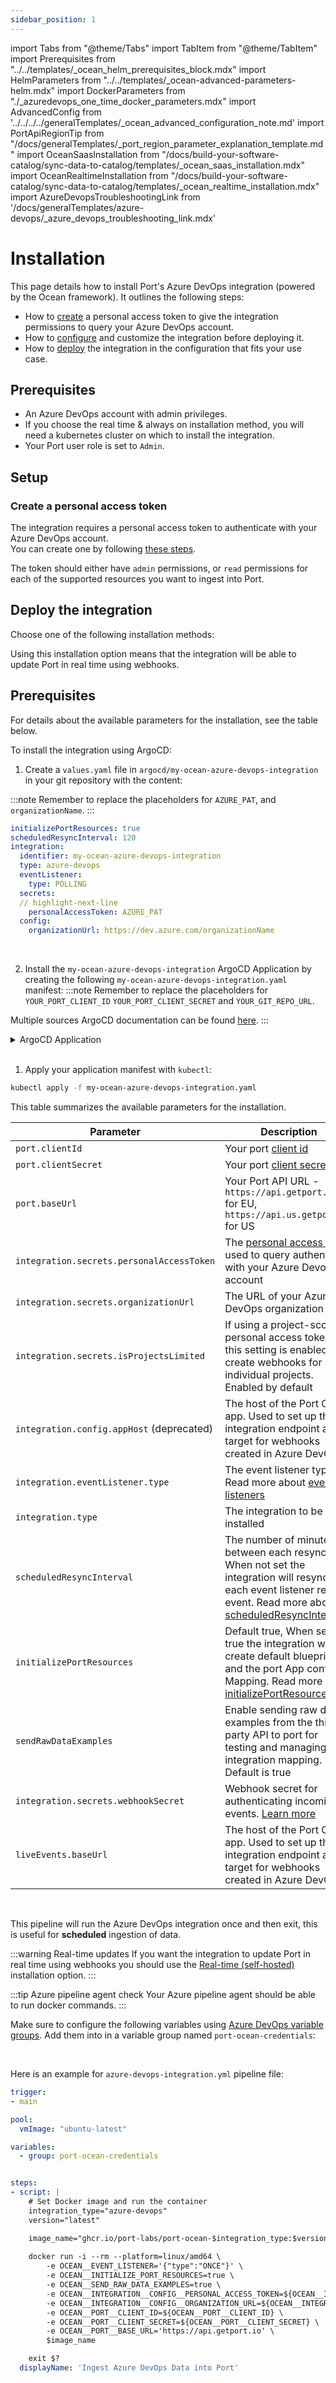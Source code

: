 ```yaml
---
sidebar_position: 1
---
```


import Tabs from "@theme/Tabs"
import TabItem from "@theme/TabItem"
import Prerequisites from "../../templates/\_ocean_helm_prerequisites_block.mdx"
import HelmParameters from "../../templates/\_ocean-advanced-parameters-helm.mdx"
import DockerParameters from "./\_azuredevops_one_time_docker_parameters.mdx"
import AdvancedConfig from '../../../../generalTemplates/_ocean_advanced_configuration_note.md'
import PortApiRegionTip from "/docs/generalTemplates/_port_region_parameter_explanation_template.md"
import OceanSaasInstallation from "/docs/build-your-software-catalog/sync-data-to-catalog/templates/_ocean_saas_installation.mdx"
import OceanRealtimeInstallation from "/docs/build-your-software-catalog/sync-data-to-catalog/templates/_ocean_realtime_installation.mdx"
import AzureDevopsTroubleshootingLink from '/docs/generalTemplates/azure-devops/_azure_devops_troubleshooting_link.mdx'



# Installation

This page details how to install Port's Azure DevOps integration (powered by the Ocean framework). It outlines the following steps:

- How to [create](#create-a-personal-access-token) a personal access token to give the integration permissions to query your Azure DevOps account.
- How to [configure](#configure-the-integration) and customize the integration before deploying it.
- How to [deploy](#deploy-the-integration) the integration in the configuration that fits your use case.

## Prerequisites

- An Azure DevOps account with admin privileges.
- If you choose the real time & always on installation method, you will need a kubernetes cluster on which to install the integration.
- Your Port user role is set to `Admin`.


## Setup

### Create a personal access token

The integration requires a personal access token to authenticate with your Azure DevOps account.  
You can create one by following [these steps](https://learn.microsoft.com/en-us/azure/devops/organizations/accounts/use-personal-access-tokens-to-authenticate?view=azure-devops&tabs=Windows#create-a-pat).  

The token should either have `admin` permissions, or `read` permissions for each of the supported resources you want to ingest into Port.


## Deploy the integration

Choose one of the following installation methods:

<Tabs groupId="installation-methods" queryString="installation-methods">

<TabItem value="hosted-by-port" label="Hosted by Port" default>

<OceanSaasInstallation  integration="AzureDevOps"/>

</TabItem>

<TabItem value="real-time-self-hosted" label="Real-time (self-hosted)">

Using this installation option means that the integration will be able to update Port in real time using webhooks.

<h2> Prerequisites </h2>

<Prerequisites />

For details about the available parameters for the installation, see the table below.


<Tabs groupId="deploy" queryString="deploy">

<TabItem value="helm" label="Helm" default>

<OceanRealtimeInstallation integration="Azure-devops" webhookSecret="integration.secrets.webhookSecret" />

<PortApiRegionTip/>

</TabItem>
<TabItem value="argocd" label="ArgoCD" default>
To install the integration using ArgoCD:

1. Create a `values.yaml` file in `argocd/my-ocean-azure-devops-integration` in your git repository with the content:

:::note
Remember to replace the placeholders for `AZURE_PAT`, and `organizationName`.
:::
```yaml showLineNumbers
initializePortResources: true
scheduledResyncInterval: 120
integration:
  identifier: my-ocean-azure-devops-integration
  type: azure-devops
  eventListener:
    type: POLLING
  secrets:
  // highlight-next-line
    personalAccessToken: AZURE_PAT
  config:
    organizationUrl: https://dev.azure.com/organizationName
```
<br/>

2. Install the `my-ocean-azure-devops-integration` ArgoCD Application by creating the following `my-ocean-azure-devops-integration.yaml` manifest:
:::note
Remember to replace the placeholders for `YOUR_PORT_CLIENT_ID` `YOUR_PORT_CLIENT_SECRET` and `YOUR_GIT_REPO_URL`.

Multiple sources ArgoCD documentation can be found [here](https://argo-cd.readthedocs.io/en/stable/user-guide/multiple_sources/#helm-value-files-from-external-git-repository).
:::

<details>
  <summary>ArgoCD Application</summary>

```yaml showLineNumbers
apiVersion: argoproj.io/v1alpha1
kind: Application
metadata:
  name: my-ocean-azure-devops-integration
  namespace: argocd
spec:
  destination:
    namespace: my-ocean-azure-devops-integration
    server: https://kubernetes.default.svc
  project: default
  sources:
  - repoURL: 'https://port-labs.github.io/helm-charts/'
    chart: port-ocean
    targetRevision: 0.9.5
    helm:
      valueFiles:
      - $values/argocd/my-ocean-azure-devops-integration/values.yaml
      // highlight-start
      parameters:
        - name: port.clientId
          value: YOUR_PORT_CLIENT_ID
        - name: port.clientSecret
          value: YOUR_PORT_CLIENT_SECRET
        - name: port.baseUrl
          value: https://api.getport.io
  - repoURL: YOUR_GIT_REPO_URL
  // highlight-end
    targetRevision: main
    ref: values
  syncPolicy:
    automated:
      prune: true
      selfHeal: true
    syncOptions:
    - CreateNamespace=true
```

<PortApiRegionTip/>

</details>
<br/>

1. Apply your application manifest with `kubectl`:
```bash
kubectl apply -f my-ocean-azure-devops-integration.yaml
```
</TabItem>
</Tabs>

This table summarizes the available parameters for the installation.

| Parameter                                 | Description                                                                                                                                                                                                                                                                                    | Example                                | Required |
|-------------------------------------------|------------------------------------------------------------------------------------------------------------------------------------------------------------------------------------------------------------------------------------------------------------------------------------------------|----------------------------------------|----------|
| `port.clientId`                           | Your port [client id](https://docs.port.io/build-your-software-catalog/custom-integration/api/#find-your-port-credentials)                                                                                                                                                                  |                                        | ✅        |
| `port.clientSecret`                       | Your port [client secret](https://docs.port.io/build-your-software-catalog/custom-integration/api/#find-your-port-credentials)                                                                                                                                                              |                                        | ✅        |
| `port.baseUrl`                            | Your Port API URL - `https://api.getport.io` for EU, `https://api.us.getport.io` for US                                                                                                                                                                                                        |                                        | ✅        |
| `integration.secrets.personalAccessToken` | The [personal access token](#create-a-personal-access-token) used to query authenticate with your Azure Devops account                                                                                                                                                                         |                                        | ✅        |
| `integration.secrets.organizationUrl`     | The URL of your Azure DevOps organization                                                                                                                                                                                                                                                      | https://dev.azure.com/organizationName | ✅        |
| `integration.secrets.isProjectsLimited`   | If using a project-scoped personal access token, this setting is enabled to create webhooks for individual projects. Enabled by default                                                                                                                                                        |                                        | ❌        |
| `integration.config.appHost` (deprecated)              | The host of the Port Ocean app. Used to set up the integration endpoint as the target for webhooks created in Azure DevOps                                                                                                                                                                     | https://my-ocean-integration.com       | ❌        |
| `integration.eventListener.type`          | The event listener type. Read more about [event listeners](https://ocean.getport.io/framework/features/event-listener)                                                                                                                                                                         |                                        | ✅        |
| `integration.type`                        | The integration to be installed                                                                                                                                                                                                                                                                |                                        | ✅        |
| `scheduledResyncInterval`                 | The number of minutes between each resync. When not set the integration will resync for each event listener resync event. Read more about [scheduledResyncInterval](https://ocean.getport.io/develop-an-integration/integration-configuration/#scheduledresyncinterval---run-scheduled-resync) |                                        | ❌        |
| `initializePortResources`                 | Default true, When set to true the integration will create default blueprints and the port App config Mapping. Read more about [initializePortResources](https://ocean.getport.io/develop-an-integration/integration-configuration/#initializeportresources---initialize-port-resources)       |                                        | ❌        |
| `sendRawDataExamples`                     | Enable sending raw data examples from the third party API to port for testing and managing the integration mapping. Default is true                                                                                                                                                            |                                        | ❌        |
| `integration.secrets.webhookSecret`   | Webhook secret for authenticating incoming events. [Learn more](https://learn.microsoft.com/en-us/azure/devops/service-hooks/services/webhooks)                                                                                                                                                                                                   |                                  | ❌        |
| `liveEvents.baseUrl`               | The host of the Port Ocean app. Used to set up the integration endpoint as the target for webhooks created in Azure DevOps                                                                                                                                                                          | https://my-ocean-integration.com | ❌        |


<br/>

<AdvancedConfig/>

</TabItem>

<TabItem value="one-time-ci" label="Scheduled (CI)">

This pipeline will run the Azure DevOps integration once and then exit, this is useful for **scheduled** ingestion of data.

:::warning Real-time updates
If you want the integration to update Port in real time using webhooks you should use the [Real-time (self-hosted)](?installation-methods=real-time-self-hosted#setup) installation option.
:::

<Tabs groupId="cicd-method" queryString="cicd-method">

  <TabItem value="azure-pipeline" label="Azure Pipeline">

:::tip Azure pipeline agent check
Your Azure pipeline agent should be able to run docker commands.
:::

Make sure to configure the following variables using [Azure DevOps variable groups](https://learn.microsoft.com/en-us/azure/devops/pipelines/library/variable-groups?view=azure-devops&tabs=yaml). Add them into in a variable group named `port-ocean-credentials`:

  <DockerParameters />

  <br/>

Here is an example for `azure-devops-integration.yml` pipeline file:

```yaml showLineNumbers
trigger:
- main

pool:
  vmImage: "ubuntu-latest"

variables:
  - group: port-ocean-credentials


steps:
- script: |
    # Set Docker image and run the container
    integration_type="azure-devops"
    version="latest"

    image_name="ghcr.io/port-labs/port-ocean-$integration_type:$version"
    
    docker run -i --rm --platform=linux/amd64 \
        -e OCEAN__EVENT_LISTENER='{"type":"ONCE"}' \
        -e OCEAN__INITIALIZE_PORT_RESOURCES=true \
        -e OCEAN__SEND_RAW_DATA_EXAMPLES=true \
        -e OCEAN__INTEGRATION__CONFIG__PERSONAL_ACCESS_TOKEN=${OCEAN__INTEGRATION__CONFIG__PERSONAL_ACCESS_TOKEN} \
        -e OCEAN__INTEGRATION__CONFIG__ORGANIZATION_URL=${OCEAN__INTEGRATION__CONFIG__ORGANIZATION_URL} \
        -e OCEAN__PORT__CLIENT_ID=${OCEAN__PORT__CLIENT_ID} \
        -e OCEAN__PORT__CLIENT_SECRET=${OCEAN__PORT__CLIENT_SECRET} \
        -e OCEAN__PORT__BASE_URL='https://api.getport.io' \
        $image_name

    exit $?
  displayName: 'Ingest Azure DevOps Data into Port'

```

<PortApiRegionTip/>

  </TabItem>

  </Tabs>

<AdvancedConfig/>

</TabItem>

</Tabs>


<AzureDevopsTroubleshootingLink/>
